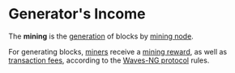 # Generator's Income

The **mining** is the [generation](/en/blockchain/block/block-generation/) of blocks by [mining node](/en/blockchain/node/mining-node).

For generating blocks, [miners](/en/blockchain/mining/miner) receive a [mining reward](/en/blockchain/mining/mining-reward), as well as [transaction fees](/en/blockchain/transaction/transaction-fee), according to the [Waves-NG protocol](/en/blockchain/waves-protocol/waves-ng-protocol) rules.

